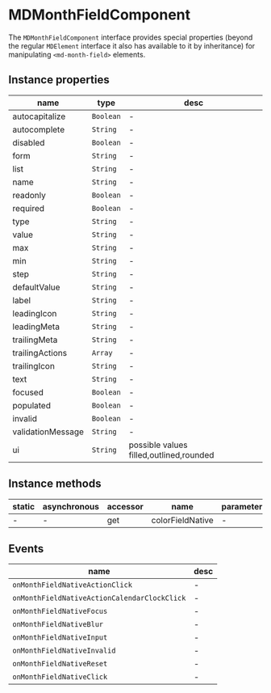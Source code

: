 # MDMonthFieldComponent

The `MDMonthFieldComponent` interface provides special properties (beyond the regular `MDElement` interface it also has available to it by inheritance) for manipulating `<md-month-field>` elements.

## Instance properties

| name              | type      | desc                                    |
| ----------------- | --------- | --------------------------------------- |
| autocapitalize    | `Boolean` | -                                       |
| autocomplete      | `String`  | -                                       |
| disabled          | `Boolean` | -                                       |
| form              | `String`  | -                                       |
| list              | `String`  | -                                       |
| name              | `String`  | -                                       |
| readonly          | `Boolean` | -                                       |
| required          | `Boolean` | -                                       |
| type              | `String`  | -                                       |
| value             | `String`  | -                                       |
| max               | `String`  | -                                       |
| min               | `String`  | -                                       |
| step              | `String`  | -                                       |
| defaultValue      | `String`  | -                                       |
| label             | `String`  | -                                       |
| leadingIcon       | `String`  | -                                       |
| leadingMeta       | `String`  | -                                       |
| trailingMeta      | `String`  | -                                       |
| trailingActions   | `Array`   | -                                       |
| trailingIcon      | `String`  | -                                       |
| text              | `String`  | -                                       |
| focused           | `Boolean` | -                                       |
| populated         | `Boolean` | -                                       |
| invalid           | `Boolean` | -                                       |
| validationMessage | `String`  | -                                       |
| ui                | `String`  | possible values filled,outlined,rounded |

## Instance methods

| static | asynchronous | accessor | name             | parameters |
| ------ | ------------ | -------- | ---------------- | ---------- |
| -      | -            | get      | colorFieldNative | -          |

## Events

| name                                         | desc |
| -------------------------------------------- | ---- |
| `onMonthFieldNativeActionClick`              | -    |
| `onMonthFieldNativeActionCalendarClockClick` | -    |
| `onMonthFieldNativeFocus`                    | -    |
| `onMonthFieldNativeBlur`                     | -    |
| `onMonthFieldNativeInput`                    | -    |
| `onMonthFieldNativeInvalid`                  | -    |
| `onMonthFieldNativeReset`                    | -    |
| `onMonthFieldNativeClick`                    | -    |

